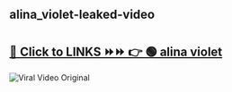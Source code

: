 
 ## alina_violet-leaked-video 

# <h2><a href="https://clipsfans.com/alina_violet&ref=git">🔗 Click to LINKS ⏩⏩ 👉 🟢 alina violet </a></h2>

<a href="https://clipsfans.com/alina_violet&ref=git" rel="nofollow" data-target="animated-image.originalLink"><img src="https://i.ibb.co.com/xMMVF88/686577567.gif" alt="Viral Video Original" style="max-width: 100%; display: inline-block;" data-target="animated-image.originalImage"></a>
